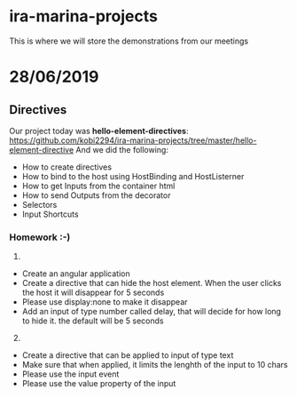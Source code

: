 # ira-marina-projects
This is where we will store the demonstrations from our meetings

# 28/06/2019
## Directives
Our project today was **hello-element-directives**: https://github.com/kobi2294/ira-marina-projects/tree/master/hello-element-directive
And we did the following: 

- How to create directives
- How to bind to the host using HostBinding and HostListerner
- How to get Inputs from the container html
- How to send Outputs from the decorator
- Selectors
- Input Shortcuts

### Homework :-)
1. 
- Create an angular application
- Create a directive that can hide the host element. When the user clicks the host it will disappear for 5 seconds
- Please use display:none to make it disappear
- Add an input of type number called delay, that will decide for how long to hide it. the default will be 5 seconds

2. 
- Create a directive that can be applied to input of type text
- Make sure that when applied, it limits the lenghth of the input to 10 chars
- Please use the input event
- Please use the value property of the input
